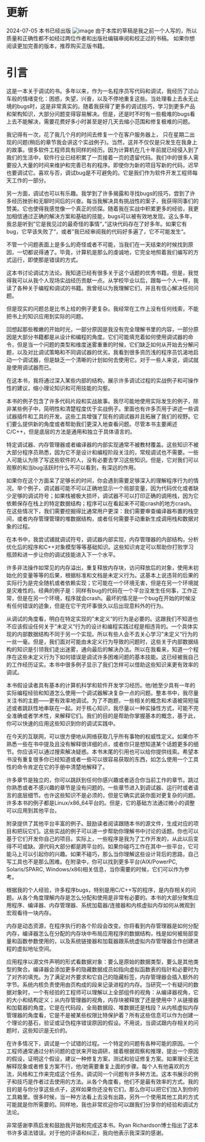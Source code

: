 
# 更新
2024-07-05
本书已经出版
![image](https://github.com/Celthi/effective-debugging-zh/assets/5187962/29b04963-5535-432c-b56f-8a2d5dbc2ec6)
由于本库的草稿是我之前一个人写的，所以质量和正确性都不如经过两位作者和出版社编辑审阅和校正过的书稿。
如果你想阅读更加完善的版本，推荐购买正版书籍。
# 引言

这是一本关于调试的书。多年以来，作为一名程序员写代码和调试，我经历了过山车般的情绪变化：困惑，失望，兴奋，以及不停地重复这些。当处理看上去永无止境的bugs时，这是非常真实的。随着我获得了更多的调试技巧，学习到更多产品和架构知识，大部分问题变得容易解决。但是，还是时不时有一些极难的bugs看上去不能解决，需要花费好多小时甚至是好几天去缩小范围和修复极难的问题。

我记得有一次，花了我几个月的时间去修复一个在客户服务器上， 只在星期二出现的问题(稍后的章节我会讲这个实战例子)。当然，这并不仅仅是只发生在我身上的故事。很多软件工程师具有同样的经历。因为计算机在几十年前就已经侵入到了我们的生活中，软件行业已经积累了一页接着一页的遗留代码。我们中的很多人需要投入大量的时间来维护和完善已有的程序。即使你为新的项目写新的代码，迟早也要调试它。喜欢与否，调试bug是不可避免的。它是我们作为软件开发工程师每天工作的一部分。

另一方面，调试也可以有乐趣。我学到了许多揭露和寻找bugs的技巧，尝到了许多经历挫折和无聊时间后的兴奋。每当我解决具有挑战性的案子，我获得同事们的赞美。它也使得我感觉像一个真正的侦探。随着我在实战中积累更多的经验，我更加相信通过正确的解决方案和基础的技能，bugs可以被有效地发现。这么多年，我总是听到”它是我见过的最奇怪的事情“，”这块代码存在了好多年。如果它有bug，它早该失败了“，或者”我已经审阅我的代码好多遍了，它不可能发生“。

不管一个问题表面上是多么的奇怪或者不可能，当我们在一天结束的时候找到原因，一切都说得通了。毕竟，计算机是那么的虔诚地，它完全地照着我们编写的方式运行，即使那是错误的方式。

这本书讨论调试方法论。我知道已经有很多关于这个话题的优秀书籍。但是，我觉得我可以从我个人现场实战经历贡献一点。从学校毕业以后，跟每一个人一样，我读了各种关于编程和调试的书籍。我曾经以为我理解它们，并且有信心解决任何问题。

但是现实的问题总是比书上给的例子更复杂。我经常在工作上没有任何线索，不能把书上的知识应用到实际的问题。

回想起那些稚嫩的开始时光，一部分原因是我没有完全理解书里的内容，一部分原因是大部分书籍都是从设计和编程的角度。它们可能填充着如何使用调试器的命令，但是当一个问题的类型和维度迷雾重重的时候，它们缺乏如何从开始去分解问题，以及对比调试策略和不同调试器的优劣。我看到很多资历浅的程序员饥渴地启动一个调试器，但是缺乏一个清晰的计划如何去使用它。对于一些人来说，调试就是使用调试器而已。

在这本书，我将通过深入某些内部的结构，展示许多调试过程的实战例子和可操作性的建议，缩小理论知识和可用技能的沟壑。

本书的例子包含了许多代码片段和实战故事。我尽可能地使用实际发生的例子，除非某些例子中，简明性和清楚程度优于实战例子。里面也有许多页用于讲述一些调试器插件和工具的开发。这些工具增强了现有的调试器并且拓展了我们的视野。它们要么提供新的角度或者帮助我们更深入地查看问题。尽管本书主要阐述C/C++，但是底层的方法是通用和独立于具体语言的。

特定调试器、内存管理器或者编译器的内部实现通常不被教材覆盖。这些知识不被大部分程序员熟悉，因为它不是设计和编程阶段关注的，常规调试也不需要。一些人可能认为除了写这些软件的人，没有必要去学习这些知识。但是，它对我们可以观察的和当bug活跃时什么不可以看到，有深远的作用。

如果你在这个方面呆了足够长的时间，你会遇到需要足够深入的理解程序行为的情况。举个例子，调试器可能不可以正确地显示一个局部变量，因为代码优化或者缺少足够的调试符号；如果栈被极大损坏，调试器不可以打印正确的调用栈，因为它依赖保存在栈上的特定数据结构；程序可以在看起来不可能crash的地方crash。在这些情况下，我们需要挖掘得比通常用户更深：我们需要审查编译器布置的栈空间，或者内存管理管理的堆数据结构，或者任何需要手动重新生成调用栈和数据对象的过程。

在本书中，我尝试铺就调试符号，调试器内部实现，内存管理器的内部结构，分析优化后的程序和C++对象模型等等基础知识。这些知识肯定可以帮助你打败学习瓶颈和进一步让你的调试技能进入下一个水平。

许多非法操作如常见的内存溢出，重复释放内存块，访问释放后的对象，使用未初始化的变量等等的后果，根据标准和文档是未定义行为。这基本上说违背的后果的实际行为是完全随机或者依赖实现；它可能在一个环境无害，但是在另一个环境就是灾难性的。经典的例子是：同样有bug的代码在一个平台没发生任何事，工作正常，但是在另一个环境，程序就会crash。最坏的情况是一个bug在开始的时候没有任何错误的迹象，但是在它干完坏事很久以后出现意料外的行为。

从调试的角度看，明白在特定实现的”未定义“的行为是必要的。这跟我们不知道也不应该假设任何关于”未定义“行为的设计和编程实践过程是相违背的。一个具体实现的内部数据结构不同于另一个实现。所以有些人会不去关心学习”未定义“行为的一丝一毫。但是，我们面对可能由未定义行为导致的问题时，这些关于内部数据结构的知识是引领我们走出迷雾，通向最后的解决办法。所以在我看来，知道一个程序在这些未定义行为下如何错误是调试许多困难问题的基本技能。这已经被我自己的工作经历证实。本书中很多例子显示了我们怎样可以借助这些知识来更有效率的调试。

本书假设读者具有基本的计算机科学和软件开发学习经历。他/她至少具有一年的实际编程经验和知道怎么使用一个调试器解决复杂一点的问题。整本书中，我尽量关注书的主题——更有效率地调试。为了不跑题，一些相关的概念和术语被简短描述或者跳跃性地串联在一起。对于核心知识，我尽量以一种实操性方式，可能不完全准确或者学术性，来解释它们。我们的目的是帮助你掌握基本的概念，基于此，你可以快速的应用这些知识到你的调试实践中。

在今天的互联网，可以很方便地从网络获取几乎所有事物的权威性定义。如果你不熟悉一些在书中提及且没有解释很详细的点，或者你只是想知道某个话题更多的细节。你应该可以通过搜索解决疑惑。本书末尾的引用也可以给你提供线索。希望本书没有重复很多你已经知道或者一些可以很容易获取的东西，如怎么使用一个工具性的命令肯定在它的手册中清楚地解释了。

许多章节是独立的，你可以跳跃到任何你感兴趣或者适合你当前工作的章节。跳过你熟悉或者不感兴趣的章节是没有问题的。一些章节进入到调试器、运行时或者语言的底层细节。也许这些知识不是必须的，但是它确实武装你面对更复杂的问题。许多本书的例子都是Linux/x86_64平台的。但是，它的基础方法通过微小的调整可以应用到其他平台。

附录提供了其他平台丰富的例子。鼓励读者阅读跟随本书的源文件，生成对应的项目和把玩它们。这些实战的例子可以进一步帮助你理解书中讨论的话题。你也可以基于它们开发你自己的项目。实际上，一些程序是我为了工作开发的，从此以后变得不可或缺。源代码大部分都是跨平台的。如果你碰巧工作在其中一些平台，它可能马上可以引起你的兴趣。如果不碰巧，那么当你理解这些设计背后的思路，自己写工具也不是那么困难。在附录中，你可以找到更多平台(AIX/PowerPC, Solaris/SPARC, Windows/x86)相关信息，当你需要的时候，它们可以作为参考。

根据我的个人经验，许多程序bugs，特别是用C/C++写的程序，是内存相关的问题。从各个角度理解内存是怎么分配和使用是非常有必要的。本书的大部分聚焦应用程序、编译器、内存管理器、系统加载器/连接器和内核虚拟内存如何从微观到宏观看待一块内存。

内存是动态资源，在程序执行的各个阶段会改变。你将看到内存管理器是如何分配内存，编译器怎么在分配的内存块中布局应用程序的数据结构，栈是如何被局部变量和函数参数使用的，以及系统链接器和加载器跟系统虚拟内存管理器合作创建进程的虚拟地址空间。

应用程序以源文件声明的形式看数据对象：要么是原始的数据类型，要么是其他类型的聚合。编译器会添加更多的隐藏数据成员如指向虚拟函数表的指针和必要时为了对齐的填充。为了满足对齐要求和它自己的隐藏标签，内存管理器会插入额外的字节。系统内核负责使用由页构成的段来记录进程的内存。当研究一个有疑问的数据对象时，一个有经验的工程师可以理解以上全部组件的视角：从编译器视角，它的大小和结构定义；从内存管理器的视角，内存块被释放了还是使用中？从链接器和加载器的角度，它是在代码段，全局数据段、堆数据还是栈段？从内核虚拟内存管理器的角度看，它是不是被某些权限比特保护着？所有这些信息可以作为创建一个理论的基石，验证或证伪程序错误原因的假设。不用说，当调试跟内存相关的问题时，这些知识是无价的。

在许多情况下，调试是一个试错的过程。一个特定的问题有各种可能的原因。一个工程师通常通过分析问题的症状来开始调研，接着根据观察和推理，提出一个原因的假设，证明这个假设，建议一种修复方案，测试和验证修复方案。如果理论无法解释现象或者修复方案不行，他/她需要重复上面的步骤。每个人有他喜欢的方法，风格和工作来完成这个任务。调试同一个问题有许多种方法。这本书展示的例子和技巧是作者过去使用的方法。从各个角度看，他们不是最有效率的方式。我的目的是与你分享这些点子，这样如果你还没有它们，那么你可以把它们加入到你的工具箱里。很多时候，当一种方法看上去没有出路，另外一个使用其他工具的方式可能就是你所需要的。同样地，我也非常欢迎你可以跟我们分享你的经验和调试方法论。

非常感谢李燕启发和鼓励我开始和完成这本书。Ryan Richardson博士指出了这本书许多语法错误。对于他的评语和纠正，我向他表示我深深的感谢。

